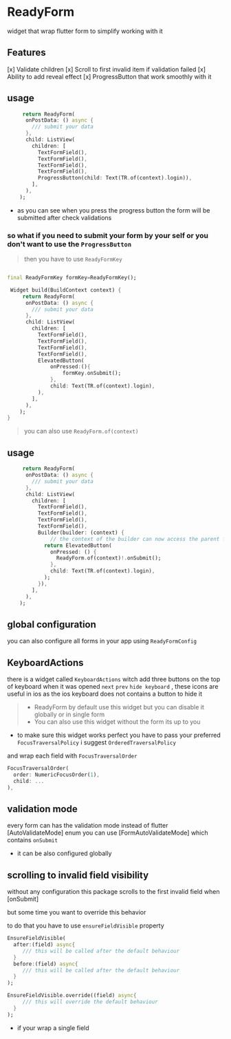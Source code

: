 # ReadyForm 

widget that wrap flutter form to simplify working with it

## Features

[x] Validate children 
[x] Scroll to first invalid item if validation failed
[x] Ability to add reveal effect
[x] ProgressButton that work smoothly with it

## usage 

```dart
     return ReadyForm(
      onPostData: () async {
        /// submit your data
      },
      child: ListView(
        children: [
          TextFormField(),
          TextFormField(),
          TextFormField(),
          TextFormField(),
          ProgressButton(child: Text(TR.of(context).login)),
        ],
      ),
    );
```

* as you can see when you press the progress button the form will be submitted after check validations

### so what if you need to submit your form by your self or you don't want to use the `ProgressButton`

> then you have to use `ReadyFormKey`

```dart

final ReadyFormKey formKey=ReadyFormKey();

 Widget build(BuildContext context) {
     return ReadyForm(
      onPostData: () async {
        /// submit your data
      },
      child: ListView(
        children: [
          TextFormField(),
          TextFormField(),
          TextFormField(),
          TextFormField(),
          ElevatedButton(
              onPressed:(){
                  formKey.onSubmit();
              },
              child: Text(TR.of(context).login),
          ),
        ],
      ),
    );
}
```

> you can also use `ReadyForm.of(context)`

## usage 

```dart
     return ReadyForm(
      onPostData: () async {
        /// submit your data
      },
      child: ListView(
        children: [
          TextFormField(),
          TextFormField(),
          TextFormField(),
          TextFormField(),
          Builder(builder: (context) {
              // the context of the builder can now access the parent form
            return ElevatedButton(
              onPressed: () {
                ReadyForm.of(context)!.onSubmit();
              },
              child: Text(TR.of(context).login),
            );
          }),
        ],
      ),
    );
```

## global configuration

you can also configure all forms in your app using `ReadyFormConfig`

## KeyboardActions

there is a widget called `KeyboardActions` witch add three buttons on the top of keyboard when it was opened
`next`  `prev`  `hide keyboard` , these icons are useful in ios as the ios keyboard does not contains a button to hide it

> - ReadyForm by default use this widget but you can disable it globally or in single form
> - You can also use this widget without the form its up to you 

* to make sure this widget works perfect you have to pass your preferred `FocusTraversalPolicy` i suggest `OrderedTraversalPolicy`

and wrap each field with `FocusTraversalOrder`

```dart
FocusTraversalOrder(
  order: NumericFocusOrder(1),
  child: ...
),
```

## validation mode

every form can has the validation mode instead of  flutter [AutoValidateMode] enum
you can use [FormAutoValidateMode] which contains `onSubmit`

* it can be also configured globally

## scrolling to invalid field visibility

without any configuration this package scrolls to the first invalid field when [onSubmit]

but some time you want to override this behavior

to do that you have to use `ensureFieldVisible` property

```dart
EnsureFieldVisible(
  after:(field) async{
     /// this will be called after the default behaviour
  }
  before:(field) async{
     /// this will be called after the default behaviour
  }
);
```

```dart
EnsureFieldVisible.override((field) async{
     /// this will override the default behaviour
  }
);
```

* if your wrap a single field

